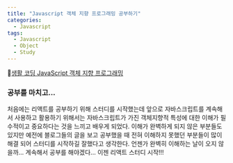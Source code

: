 ```yaml
---
title: "Javascript 객체 지향 프로그래밍 공부하기"
categories:
  - Javascript
tags:
  - Javascript
  - Object
  - Study
---
```


🔗[생활 코딩 JavaScript 객체 지향 프로그래밍](https://opentutorials.org/module/4047)

### 공부를 마치고...
처음에는 리액트를 공부하기 위해 스터디를 시작했는데 앞으로 자바스크립트를 계속해서 사용하고 활용하기 위해서는 자바스크립트가 가진 객체지향적 특성에 대한 이해가 필수적이고 중요하다는 것을 느끼고 배우게 되었다. 이해가 완벽하게 되지 않은 부분들도 있지만 예전에 블로그들의 글을 보고 공부했을 때 전혀 이해하지 못했던 부분들이 많이 해결 되어 스터디를 시작하길 잘했다고 생각한다. 언젠가 완벽히 이해하는 날이 오지 않을까... 계속해서 공부를 해야겠다... 이젠 리액트 스터디 시작!!!